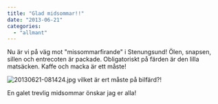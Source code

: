 ```yaml
---
title: "Glad midsommar!!"
date: "2013-06-21"
categories: 
  - "allmant"
---
```


Nu är vi på väg mot "missommarfirande" i Stenungsund! Ölen, snapsen, sillen och entrecoten är packade. Obligatoriskt på färden är den lilla matsäcken. Kaffe och macka är ett måste!  
  
![20130621-081424.jpg](/static/img/20130621-081424.jpg) vilket är ert måste på bilfärd?!

En galet trevlig midsommar önskar jag er alla!
